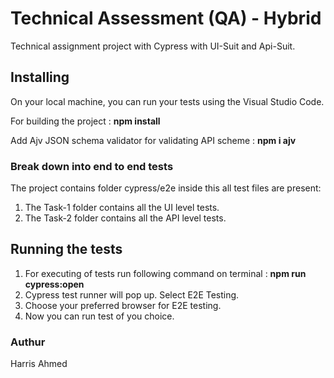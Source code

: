 # Technical Assessment (QA) - Hybrid
Technical assignment project with Cypress with UI-Suit and Api-Suit.
## Installing
On your local machine, you can run your tests using the Visual Studio Code.

For building the project : **npm install**

Add Ajv JSON schema validator for validating API scheme : **npm i ajv**

### Break down into end to end tests

The project contains folder cypress/e2e inside this all test files are present:

1. The Task-1 folder contains all the UI level tests.
2. The Task-2 folder contains all the API level tests.

## Running the tests
1. For executing of tests run following command on terminal : **npm run cypress:open**
2. Cypress test runner will pop up. Select E2E Testing.
3. Choose your preferred browser for E2E testing.
4. Now you can run test of you choice.

### Authur
Harris Ahmed




